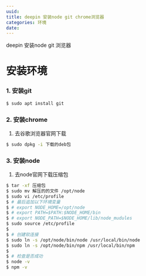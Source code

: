 ```yaml
---
uuid: 
title: deepin 安装node git chrome浏览器
categories: 环境
date: 
---
```

deepin 安装node git 浏览器

# 安装环境

### 1. 安装git

```bash
$ sudo apt install git
```

### 2. 安装chrome

1. 去谷歌浏览器官网下载 

``` bash
$ sudo dpkg -i 下载的deb包
```

### 3. 安装node

1. 去node官网下载压缩包

``` bash
$ tar -xf 压缩包
$ sudo mv 解压的的文件 /opt/node
$ sudo vi /etc/profile 
$ # 最后追加以下环境变量
$ # export NODE_HOME=/opt/node
$ # export PATH=$PATH:$NODE_HOME/bin
$ # export NODE_PATH=$NODE_HOME/lib/node_mudules
$ sudo source /etc/profile
$
$ # 创建软连接
$ sudo ln -s /opt/node/bin/node /usr/local/bin/node
$ sudo ln -s /opt/node/bin/npm /usr/local/bin/npm
$ 
$ # 检查是否成功
$ node -v
$ npm -v
```

